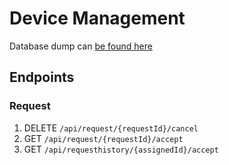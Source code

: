 # Device Management

Database dump can [be found here](https://github.com/KhushiSarkari/db-schema)

## Endpoints

### Request

1. DELETE `/api/request/{requestId}/cancel`
2. GET `/api/request/{requestId}/accept`
3. GET `/api/requesthistory/{assignedId}/accept`
